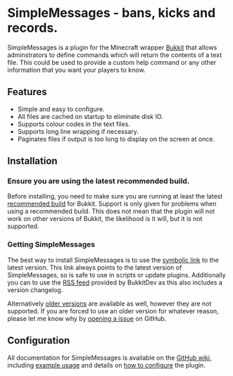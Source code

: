 SimpleMessages - bans, kicks and records.
====================================

SimpleMessages is a plugin for the Minecraft wrapper [Bukkit](http://bukkit.org/) that allows adminstrators to define commands which will return the contents of a text file. This could be used to provide a custom help command or any other information that you want your players to know.

## Features

- Simple and easy to configure.
- All files are cached on startup to eliminate disk IO.
- Supports colour codes in the text files.
- Supports long line wrapping if necessary.
- Paginates files if output is too long to display on the screen at once.

## Installation

### Ensure you are using the latest recommended build.

Before installing, you need to make sure you are running at least the latest [recommended build](http://repo.bukkit.org/service/local/artifact/maven/content?r=releases&g=org.bukkit&a=craftbukkit&v=RELEASE) for Bukkit. Support is only given for problems when using a recommended build. This does not mean that the plugin will not work on other versions of Bukkit, the likelihood is it will, but it is not supported.

### Getting SimpleMessages

The best way to install SimpleMessages is to use the [symbolic link](http://repository.james.richardson.name/symbolic/SimpleMessages.jar) to the latest version. This link always points to the latest version of SimpleMessages, so is safe to use in scripts or update plugins. Additionally you can to use the [RSS feed](http://dev.bukkit.org/server-mods/SimpleMessages/files.rss) provided by BukkitDev as this also includes a version changelog.
    
Alternatively [older versions](http://repository.james.richardson.name/releases/name/richardson/james/bukkit/simple-messages/) are available as well, however they are not supported. If you are forced to use an older version for whatever reason, please let me know why by [opening a issue](https://github.com/grandwazir/SimpleMessages/issues/new) on GitHub.

## Configuration

All documentation for SimpleMessages is available on the [GitHub wiki](https://github.com/grandwazir/SimpleMessages/wiki), including [example usage](https://github.com/grandwazir/SimpleMessages/wiki/Instructions) and details on [how to configure](https://github.com/grandwazir/SimpleMessages/wiki/Permissions) the plugin. 

